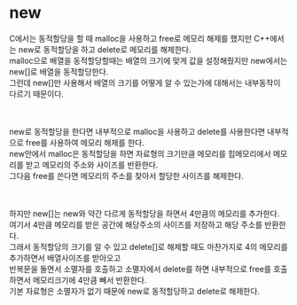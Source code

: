 new
=============
C에서는 동적할당을 할 때 malloc을 사용하고 free로 메모리 해제를 했지만 C++에서는 new로 동적할당을 하고 delete로 메모리를 해제한다.  
malloc으로 배열을 동적할당할때는 배열의 크기에 맞게 값을 설정해줬지만 new에서는 new[]로 배열을 동적할당한다.  
그런데 new[]만 사용해서 배열의 크기를 어떻게 알 수 있는가에 대해서는 내부동작이 다르기 때문이다.  
<br><br>


new로 동적할당을 한다면 내부적으로 malloc을 사용하고 delete를 사용한다면 내부적으로 free를 사용하여 메모리 해제를 한다.  
new안에서 malloc은 동적할당을 하면 자료형의 크기만큼 메모리를 힙메모리에서 메모리를 받고 메모리의 주소와 사이즈를 반환한다.  
그다음 free를 쓴다면 메모리의 주소를 찾아서 할당한 사이즈를 해제한다.  
<br><br>

하지만 new[]는 new와 약간 다르게 동적할당을 하면서 4만큼의 메모리를 추가한다.  
여기서 4만큼 메모리를 받은 공간에 해당주소의 사이즈를 저장하고 해당 주소를 반환한다.  
그래서 동적할당의 크기를 알 수 있고 delete[]로 해제할 때도 마찬가지로 4의 메모리를 추가하면서 배열사이즈를 받아오고  
반복문을 돌면서 소멸자를 호출하고 소멸자에서 delete를 하면 내부적으로 free를 호출하면서 메모리크기에 4만큼 빼서 반환한다.  
기본 자료형은 소멸자가 없기 때문에 new로 동적할당하고 delete로 해제한다.
